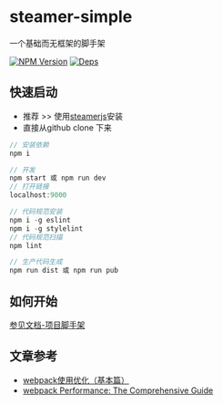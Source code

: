 # steamer-simple
一个基础而无框架的脚手架

[![NPM Version](https://img.shields.io/npm/v/steamer-simple.svg?style=flat)](https://www.npmjs.com/package/steamer-simple)
[![Deps](https://david-dm.org/SteamerTeam/steamer-simple.svg)](https://david-dm.org/SteamerTeam/steamer-simple)

## 快速启动

* 推荐 >> 使用[steamerjs](https://steamerjs.github.io/docs/How-To-Start.html)安装
* 直接从github clone 下来

```javascript
// 安装依赖
npm i

// 开发
npm start 或 npm run dev
// 打开链接
localhost:9000

// 代码规范安装
npm i -g eslint
npm i -g stylelint
// 代码规范扫描
npm lint

// 生产代码生成
npm run dist 或 npm run pub

```

## 如何开始
[参见文档-项目脚手架](https://steamerjs.github.io/docs/Starterkit.html)


## 文章参考

* [webpack使用优化（基本篇）](https://github.com/lcxfs1991/blog/issues/2)
* [webpack Performance: The Comprehensive Guide](https://github.com/lcxfs1991/blog/issues/15)
